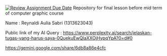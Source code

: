 [![Review Assignment Due Date](https://classroom.github.com/assets/deadline-readme-button-22041afd0340ce965d47ae6ef1cefeee28c7c493a6346c4f15d667ab976d596c.svg)](https://classroom.github.com/a/ZCO_vauY)
Repository for final lesson before mid term of computer graphic course

Name : Reynaldi Aulia Sabri (1313623043)

Public link of my AI Query :
https://www.perplexity.ai/search/jelaskan-tugas-yang-harus-saya-0QuekuEwQlaXXOjHypqYpA?0=d#0

https://gemini.google.com/share/6db8a86e4cfc
